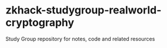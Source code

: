 # zkhack-studygroup-realworld-cryptography
Study Group repository for notes, code and related resources
